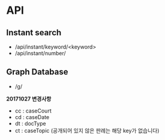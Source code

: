 <!-- TITLE: Lawmeu API -->
<!-- SUBTITLE: A quick summary of Lawmeu Api -->

# API
## Instant search
- /api/instant/keyword/\<keyword\>
- /api/instant/number/<number>

## Graph Database
- /g/<number>

**20171027 변경사항**
* cc : caseCourt
* cd : caseDate
* dt : docType
* ct : caseTopic
(공개되어 있지 않은 판례는 해당 key가 없습니다)

